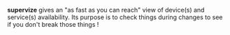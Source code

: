 **supervize** gives an "as fast as you can reach" view of device(s) and service(s) availability. Its purpose is to check things during changes to see if you don't break those things !
